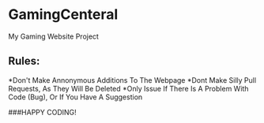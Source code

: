# GamingCenteral
My Gaming Website Project

## Rules:

*Don't Make Annonymous Additions To The Webpage
*Dont Make Silly Pull Requests, As They Will Be Deleted
*Only Issue If There Is A Problem With Code (Bug), Or If You Have A Suggestion


###HAPPY CODING!